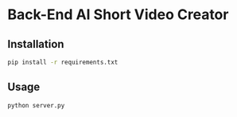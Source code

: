 # Back-End AI Short Video Creator

## Installation

```bash
pip install -r requirements.txt
```

## Usage

```bash
python server.py
```
